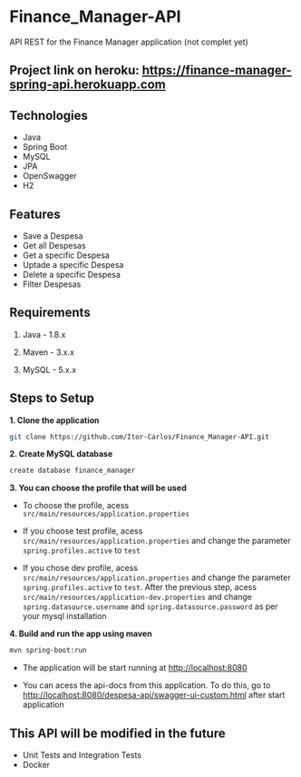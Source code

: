# Finance_Manager-API
API REST for the Finance Manager application (not complet yet)

## Project link on heroku: https://finance-manager-spring-api.herokuapp.com


## Technologies
 
- Java
- Spring Boot
- MySQL
- JPA
- OpenSwagger
- H2



## Features

- Save a Despesa
- Get all Despesas
- Get a specific Despesa
- Uptade a specific Despesa
- Delete a specific Despesa
- Filter Despesas

## Requirements

1. Java - 1.8.x

2. Maven - 3.x.x

3. MySQL - 5.x.x

## Steps to Setup

**1. Clone the application**

```bash
git clone https://github.com/Itor-Carlos/Finance_Manager-API.git
```

**2. Create MySQL database**
```bash
create database finance_manager
```

**3. You can choose the profile that will be used**
 
 + To choose the profile, acess `src/main/resources/application.properties`
 
 + If you choose test profile, acess `src/main/resources/application.properties` and change the parameter `spring.profiles.active` to `test`

 + If you chose dev profile, acess `src/main/resources/application.properties` and  change the parameter `spring.profiles.active` to `test`. After the previous step, acess `src/main/resources/application-dev.properties` and change `spring.datasource.username` and `spring.datasource.password` as per your mysql installation


**4. Build and run the app using maven**

```bash
mvn spring-boot:run
```

 + The application will be start running at <http://localhost:8080>

 + You can acess the api-docs from this application. To do this, go to <http://localhost:8080/despesa-api/swagger-ui-custom.html> after start application


## This API will be modified in the future

  + Unit Tests and Integration Tests
  + Docker
